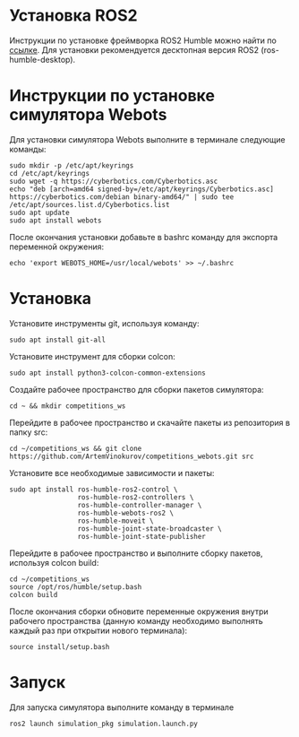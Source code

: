 # Установка ROS2

Инструкции по установке фреймворка ROS2 Humble можно найти по [cсылке](https://docs.ros.org/en/humble/Installation/Ubuntu-Install-Debs.html). Для установки рекомендуется десктопная версия ROS2 (ros-humble-desktop).



# Инструкции по установке симулятора Webots

Для установки симулятора Webots выполните в терминале следующие команды:
```
sudo mkdir -p /etc/apt/keyrings
cd /etc/apt/keyrings
sudo wget -q https://cyberbotics.com/Cyberbotics.asc
echo "deb [arch=amd64 signed-by=/etc/apt/keyrings/Cyberbotics.asc] https://cyberbotics.com/debian binary-amd64/" | sudo tee /etc/apt/sources.list.d/Cyberbotics.list
sudo apt update
sudo apt install webots
```

После окончания установки добавьте в bashrc команду для экспорта переменной окружения:
```
echo 'export WEBOTS_HOME=/usr/local/webots' >> ~/.bashrc

```

# Установка

Установите инструменты git, используя команду:

```
sudo apt install git-all
```
Установите инструмент для сборки colcon:

```
sudo apt install python3-colcon-common-extensions
```
Создайте рабочее пространство для сборки пакетов симулятора:

```
cd ~ && mkdir competitions_ws
```

Перейдите в рабочее пространство и скачайте пакеты из репозитория в папку src:

```
cd ~/competitions_ws && git clone https://github.com/ArtemVinokurov/competitions_webots.git src
```

Установите все необходимые зависимости и пакеты:
```
sudo apt install ros-humble-ros2-control \
                 ros-humble-ros2-controllers \
                 ros-humble-controller-manager \
                 ros-humble-webots-ros2 \
                 ros-humble-moveit \
                 ros-humble-joint-state-broadcaster \
                 ros-humble-joint-state-publisher
```
Перейдите в рабочее пространство и выполните сборку пакетов, используя colcon build:

```
cd ~/competitions_ws
source /opt/ros/humble/setup.bash
colcon build
```

После окончания сборки обновите переменные окружения внутри рабочего пространства (данную команду необходимо выполнять каждый раз при открытии нового терминала):
```
source install/setup.bash
```

# Запуск

Для запуска симулятора выполните команду в терминале
```
ros2 launch simulation_pkg simulation.launch.py
```






